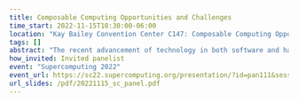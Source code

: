 ```yaml
---
title: Composable Computing Opportunities and Challenges
time_start: 2022-11-15T10:30:00-06:00
location: "Kay Bailey Convention Center C147: Composable Computing Opportunities and Challenges"
tags: []
abstract: "The recent advancement of technology in both software and hardware enables the concept of the composable system design. A composable system provides flexibility to serve a variety of workloads by means of a software defined infrastructure based on hardware disaggregated over a network fabric. The system offers a dynamic co-design platform that allows experiments and measurements in a controlled environment. This new paradigm targets eliminating unused (jailed) hardware in a computing system and decouples the life cycle of components (e.g., CPU vs memory). In addition, a composable system is helpful for accelerating the adoption of new hardware in software applications as new devices can be simply plugged into an existing system. In this panel discussion, we will discuss the pros/cons of composable systems, and considerations when applying this design for data centers to accommodate a variety of workloads"
how_invited: Invited panelist
event: "Supercomputing 2022"
event_url: https://sc22.supercomputing.org/presentation/?id=pan111&sess=sess180
url_slides: /pdf/20221115_sc_panel.pdf
---
```

